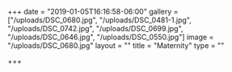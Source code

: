 +++
date = "2019-01-05T16:16:58-06:00"
gallery = ["/uploads/DSC_0680.jpg", "/uploads/DSC_0481-1.jpg", "/uploads/DSC_0742.jpg", "/uploads/DSC_0699.jpg", "/uploads/DSC_0646.jpg", "/uploads/DSC_0550.jpg"]
image = "/uploads/DSC_0680.jpg"
layout = ""
title = "Maternity"
type = ""

+++
